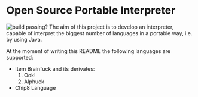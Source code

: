 # Open Source Portable Interpreter

![build passing?](https://travis-ci.org/herrBez/PortableInterpreter.svg?branch=master)
The aim of this project is to develop an interpreter, capable
of interpret the biggest number of languages in a portable way,
i.e. by using Java. 

At the moment of writing this README
the following languages are supported:
* Item Brainfuck and its derivates:
    1. Ook!
    2. Alphuck
* Chip8 Language

